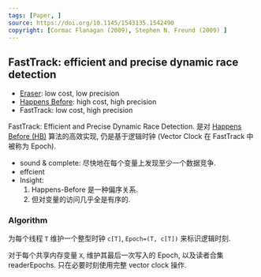 ```yaml
---
tags: [Paper, ]
source: https://doi.org/10.1145/1543135.1542490
copyright: [Cormac Flanagan (2009), Stephen N. Freund (2009) ]
---
```


## FastTrack: efficient and precise dynamic race detection

- [Eraser](Eraser.md): low cost, low precision
- [Happens Before](Happens%20Before.md): high cost, high precision
- FastTrack: low cost, high precision

FastTrack: Efficient and Precise Dynamic Race Detection. 是对 [Happens Before (HB)](Happens%20Before.md) 算法的高效实现, 仍是基于逻辑时钟 (Vector Clock 在 FastTrack 中被称为 Epoch). 
- sound & complete: 尽快地在每个变量上发现至少一个数据竞争.
- effcient
- Insight:
	1. Happens-Before 是一种偏序关系.
	2. 但对变量的访问几乎全是有序的.

### Algorithm

为每个线程 `T` 维护一个整型时钟 `c[T]`, `Epoch=(T, c[T])` 来标识逻辑时刻.

对于每个共享内存变量 `X`, 维护其最后一次写入的 Epoch, 以及读者合集 readerEpochs. 只在必要时刻使用完整 vector clock 操作.